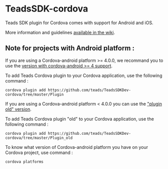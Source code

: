 # TeadsSDK-cordova

Teads SDK plugin for Cordova comes with support for Android and iOS.

More information and guidelines <a href="https://github.com/teads/TeadsSDK-cordova/wiki">available in the wiki</a>.


## Note for projects with Android platform :

If you are using a Cordova-android platform >= 4.0.0, we recommand you to use the <a href="https://github.com/teads/TeadsSDKDev-cordova/tree/master/Plugin">version with cordova-android >= 4 support</a>.

To add Teads Cordova plugin to your Cordova application, use the following command :

  ``` cordova plugin add https://github.com/teads/TeadsSDKDev-cordova/tree/master/Plugin ```

If you are using a Cordova-android platform < 4.0.0 you can use the <a href="https://github.com/teads/TeadsSDKDev-cordova/tree/master/Plugin_old">"plugin old" version</a>.

To add Teads Cordova plugin "old" to your Cordova application, use the following command :

  ``` cordova plugin add https://github.com/teads/TeadsSDKDev-cordova/tree/master/Plugin_old ```


To know what version of Cordova-android platform you have on your Cordova project, use command :

  ``` cordova platforms ``` 
